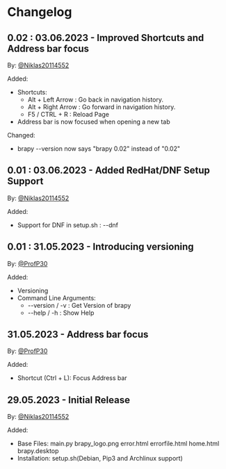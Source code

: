 # Changelog

## 0.02 : 03.06.2023 - Improved Shortcuts and Address bar focus

By: [@Niklas20114552](https://github.com/Niklas20114552)

Added: 

- Shortcuts:
    - Alt + Left Arrow : Go back in navigation history.
    - Alt + Right Arrow : Go forward in navigation history.
    - F5 / CTRL + R : Reload Page
- Address bar is now focused when opening a new tab

Changed:

- brapy --version now says "brapy 0.02" instead of "0.02"


## 0.01 : 03.06.2023 - Added RedHat/DNF Setup Support

By: [@Niklas20114552](https://github.com/Niklas20114552)

Added:

- Support for DNF in setup.sh : --dnf

## 0.01 : 31.05.2023 - Introducing versioning

By: [@ProfP30](https://github.com/ProfP30)

Added:

- Versioning
- Command Line Arguments:
    - --version / -v : Get Version of brapy
    - --help / -h : Show Help

## 31.05.2023 - Address bar focus

By: [@ProfP30](https://github.com/ProfP30)

Added:

- Shortcut (Ctrl + L): Focus Address bar


## 29.05.2023 - Initial Release

By: [@Niklas20114552](https://github.com/Niklas20114552)

Added:

- Base Files: main.py brapy_logo.png error.html errorfile.html home.html brapy.desktop
- Installation: setup.sh(Debian, Pip3 and Archlinux support)
